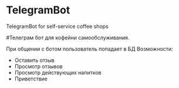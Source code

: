 # TelegramBot
TelegramBot for self-service coffee shops

#Телеграм бот для кофейни самообслуживания.

При общении с ботом пользователь попадает в БД
Возможности:
- Оставить отзыв
- Просмотр отзывов
- Просмотр действующих напитков
- Приветствие
